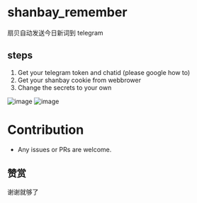 # shanbay_remember
扇贝自动发送今日新词到 telegram

## steps
1. Get your telegram token and chatid (please google how to)
2. Get your shanbay cookie from webbrower
3. Change the secrets to your own

![image](https://user-images.githubusercontent.com/15976103/100818317-d6436300-3484-11eb-945d-8c5fb72f4ce4.png)
![image](https://user-images.githubusercontent.com/15976103/100818363-f07d4100-3484-11eb-9d4c-23d4182ad4af.png)

# Contribution

- Any issues or PRs are welcome.

## 赞赏

谢谢就够了
